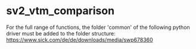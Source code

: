 # sv2_vtm_comparison

For the full range of functions, the folder 'common' of the following python driver must be added to the folder structure:
https://www.sick.com/de/de/downloads/media/swp678360
